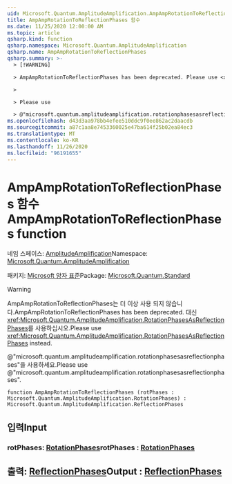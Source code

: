 ```yaml
---
uid: Microsoft.Quantum.AmplitudeAmplification.AmpAmpRotationToReflectionPhases
title: AmpAmpRotationToReflectionPhases 함수
ms.date: 11/25/2020 12:00:00 AM
ms.topic: article
qsharp.kind: function
qsharp.namespace: Microsoft.Quantum.AmplitudeAmplification
qsharp.name: AmpAmpRotationToReflectionPhases
qsharp.summary: >-
  > [!WARNING]

  > AmpAmpRotationToReflectionPhases has been deprecated. Please use <xref:Microsoft.Quantum.AmplitudeAmplification.RotationPhasesAsReflectionPhases> instead.

  >

  > Please use

  > @"microsoft.quantum.amplitudeamplification.rotationphasesasreflectionphases".
ms.openlocfilehash: d43d3aa978bb4efee510ddc9f0ee862ac2daacdb
ms.sourcegitcommit: a87c1aa8e7453360025e47ba614f25b02ea84ec3
ms.translationtype: MT
ms.contentlocale: ko-KR
ms.lasthandoff: 11/26/2020
ms.locfileid: "96191655"
---
```

# <a name="ampamprotationtoreflectionphases-function"></a><span data-ttu-id="881e1-102">AmpAmpRotationToReflectionPhases 함수</span><span class="sxs-lookup"><span data-stu-id="881e1-102">AmpAmpRotationToReflectionPhases function</span></span>

<span data-ttu-id="881e1-103">네임 스페이스: [AmplitudeAmplification](xref:Microsoft.Quantum.AmplitudeAmplification)</span><span class="sxs-lookup"><span data-stu-id="881e1-103">Namespace: [Microsoft.Quantum.AmplitudeAmplification](xref:Microsoft.Quantum.AmplitudeAmplification)</span></span>

<span data-ttu-id="881e1-104">패키지: [Microsoft 양자 표준](https://nuget.org/packages/Microsoft.Quantum.Standard)</span><span class="sxs-lookup"><span data-stu-id="881e1-104">Package: [Microsoft.Quantum.Standard](https://nuget.org/packages/Microsoft.Quantum.Standard)</span></span>


> [!WARNING]
> <span data-ttu-id="881e1-105">AmpAmpRotationToReflectionPhases는 더 이상 사용 되지 않습니다.</span><span class="sxs-lookup"><span data-stu-id="881e1-105">AmpAmpRotationToReflectionPhases has been deprecated.</span></span> <span data-ttu-id="881e1-106">대신 <xref:Microsoft.Quantum.AmplitudeAmplification.RotationPhasesAsReflectionPhases>를 사용하십시오.</span><span class="sxs-lookup"><span data-stu-id="881e1-106">Please use <xref:Microsoft.Quantum.AmplitudeAmplification.RotationPhasesAsReflectionPhases> instead.</span></span>
>
> <span data-ttu-id="881e1-107">@"microsoft.quantum.amplitudeamplification.rotationphasesasreflectionphases"을 사용하세요.</span><span class="sxs-lookup"><span data-stu-id="881e1-107">Please use @"microsoft.quantum.amplitudeamplification.rotationphasesasreflectionphases".</span></span>



```qsharp
function AmpAmpRotationToReflectionPhases (rotPhases : Microsoft.Quantum.AmplitudeAmplification.RotationPhases) : Microsoft.Quantum.AmplitudeAmplification.ReflectionPhases
```


## <a name="input"></a><span data-ttu-id="881e1-108">입력</span><span class="sxs-lookup"><span data-stu-id="881e1-108">Input</span></span>

### <a name="rotphases--rotationphases"></a><span data-ttu-id="881e1-109">rotPhases: [RotationPhases](xref:Microsoft.Quantum.AmplitudeAmplification.RotationPhases)</span><span class="sxs-lookup"><span data-stu-id="881e1-109">rotPhases : [RotationPhases](xref:Microsoft.Quantum.AmplitudeAmplification.RotationPhases)</span></span>





## <a name="output--reflectionphases"></a><span data-ttu-id="881e1-110">출력: [ReflectionPhases](xref:Microsoft.Quantum.AmplitudeAmplification.ReflectionPhases)</span><span class="sxs-lookup"><span data-stu-id="881e1-110">Output : [ReflectionPhases](xref:Microsoft.Quantum.AmplitudeAmplification.ReflectionPhases)</span></span>

